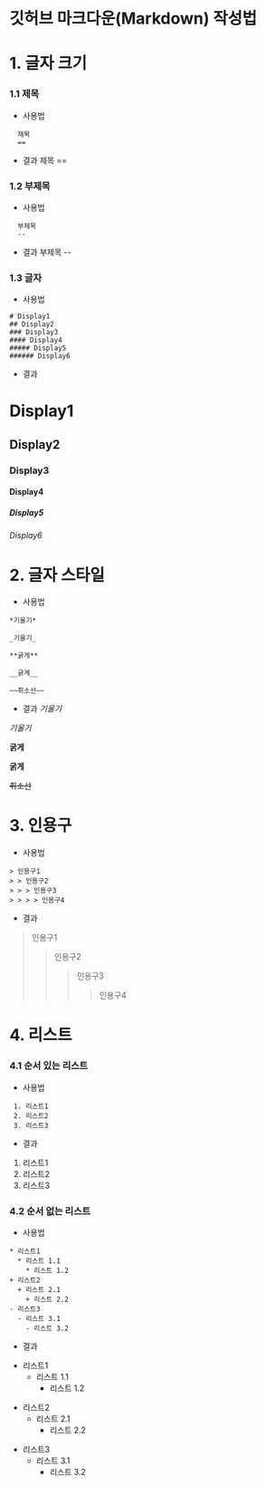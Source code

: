 깃허브 마크다운(Markdown) 작성법
==========================


# 1. 글자 크기

### 1.1 제목
- 사용법
```
  제목
  ==
```

- 결과
제목
==


### 1.2 부제목
- 사용법
```
  부제목
  --
```

- 결과
부제목
--


### 1.3 글자
- 사용법
```
# Display1
## Display2
### Display3
#### Display4
##### Display5
###### Display6
```
- 결과
# Display1
## Display2
### Display3
#### Display4
##### Display5
###### Display6


# 2. 글자 스타일
- 사용법
```
*기울기*

_기울기_

**굵게**

__굵게__

~~취소선~~
```

- 결과
*기울기*

_기울기_

**굵게**

__굵게__

~~취소선~~

# 3. 인용구
- 사용법
```
> 인용구1
> > 인용구2
> > > 인용구3
> > > > 인용구4
```

- 결과
> 인용구1
> > 인용구2
> > > 인용구3
> > > > 인용구4


# 4. 리스트
### 4.1 순서 있는 리스트
- 사용법
```
 1. 리스트1
 2. 리스트2
 3. 리스트3
```
- 결과
 1. 리스트1
 2. 리스트2
 3. 리스트3
 
 ### 4.2 순서 없는 리스트
 
- 사용법
```
* 리스트1
  * 리스트 1.1
    * 리스트 1.2
+ 리스트2
  + 리스트 2.1
    + 리스트 2.2
- 리스트3
  - 리스트 3.1
    - 리스트 3.2
```
- 결과
* 리스트1
  * 리스트 1.1
    * 리스트 1.2
+ 리스트2
  + 리스트 2.1
    + 리스트 2.2
- 리스트3
  - 리스트 3.1
    - 리스트 3.2
